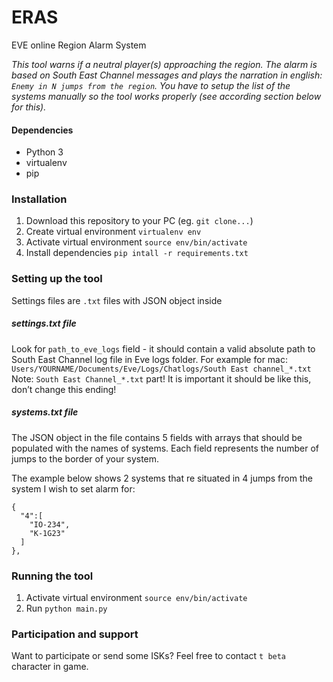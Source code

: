 # ERAS
EVE online Region Alarm System

*This tool warns if a neutral player(s) approaching the region. The alarm is based on *South East Channel* messages and plays the narration in english: `Enemy in N jumps from the region`. You have to setup the list of the systems manually so the tool works properly (see according section below for this).*

#### Dependencies
- Python 3
- virtualenv
- pip

### Installation
1. Download this repository to your PC (eg. `git clone...`)
1. Create virtual environment
`virtualenv env`
1. Activate virtual environment
`source env/bin/activate`
1. Install dependencies
`pip intall -r requirements.txt`

### Setting up the tool
Settings files are `.txt` files with JSON object inside
##### settings.txt file
Look for `path_to_eve_logs` field - it should contain a valid absolute path to South East Channel log file in Eve logs folder. For example for mac: `Users/YOURNAME/Documents/Eve/Logs/Chatlogs/South East channel_*.txt`
Note: `South East Channel_*.txt` part! It is important it should be like this, don’t change this ending!

##### systems.txt file
The JSON object in the file contains 5 fields with arrays that should be populated with the names of systems. Each field represents the number of jumps to the border of your system.

The example below shows 2 systems that re situated in 4 jumps from the system I wish to set alarm for:
```
{
  "4":[
    "IO-234",
    "K-1G23"
  ]
},
```

### Running the tool
1. Activate virtual environment
`source env/bin/activate`
1. Run
`python main.py`


### Participation and support
Want to participate or send some ISKs? Feel free to contact `t beta` character in game.
